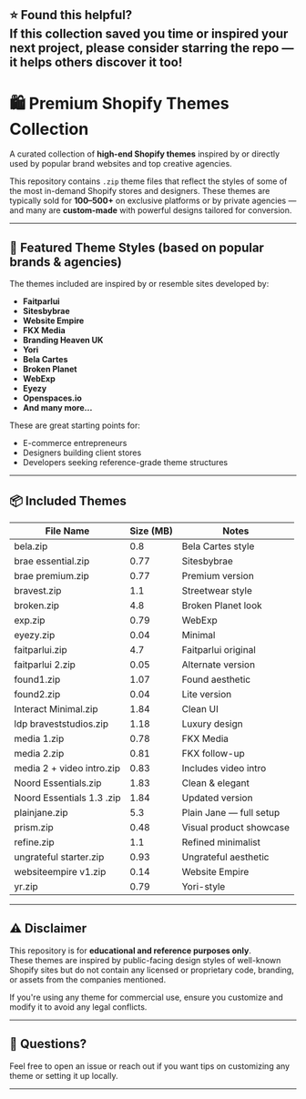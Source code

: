 ⭐ **Found this helpful?**  
If this collection saved you time or inspired your next project, please consider **starring** the repo — it helps others discover it too!
---

# 🛍️ Premium Shopify Themes Collection

A curated collection of **high-end Shopify themes** inspired by or directly used by popular brand websites and top creative agencies.

This repository contains `.zip` theme files that reflect the styles of some of the most in-demand Shopify stores and designers. These themes are typically sold for **$100–$500+** on exclusive platforms or by private agencies — and many are **custom-made** with powerful designs tailored for conversion.

---

## 🚀 Featured Theme Styles (based on popular brands & agencies)

The themes included are inspired by or resemble sites developed by:
- **Faitparlui**
- **Sitesbybrae**
- **Website Empire**
- **FKX Media**
- **Branding Heaven UK**
- **Yori**
- **Bela Cartes**
- **Broken Planet**
- **WebExp**
- **Eyezy**
- **Openspaces.io**
- **And many more...**

These are great starting points for:
- E-commerce entrepreneurs
- Designers building client stores
- Developers seeking reference-grade theme structures

---

## 📦 Included Themes

| File Name                         | Size (MB) | Notes |
|----------------------------------|-----------|-------|
| bela.zip                         | 0.8       | Bela Cartes style |
| brae essential.zip               | 0.77      | Sitesbybrae |
| brae premium.zip                 | 0.77      | Premium version |
| bravest.zip                      | 1.1       | Streetwear style |
| broken.zip                       | 4.8       | Broken Planet look |
| exp.zip                          | 0.79      | WebExp |
| eyezy.zip                        | 0.04      | Minimal |
| faitparlui.zip                   | 4.7       | Faitparlui original |
| faitparlui 2.zip                 | 0.05      | Alternate version |
| found1.zip                       | 1.07      | Found aesthetic |
| found2.zip                       | 0.04      | Lite version |
| Interact Minimal.zip            | 1.84      | Clean UI |
| ldp braveststudios.zip           | 1.18      | Luxury design |
| media 1.zip                      | 0.78      | FKX Media |
| media 2.zip                      | 0.81      | FKX follow-up |
| media 2 + video intro.zip        | 0.83      | Includes video intro |
| Noord Essentials.zip             | 1.83      | Clean & elegant |
| Noord Essentials 1.3 .zip        | 1.84      | Updated version |
| plainjane.zip                    | 5.3       | Plain Jane — full setup |
| prism.zip                        | 0.48      | Visual product showcase |
| refine.zip                       | 1.1       | Refined minimalist |
| ungrateful starter.zip           | 0.93      | Ungrateful aesthetic |
| websiteempire v1.zip             | 0.14      | Website Empire |
| yr.zip                           | 0.79      | Yori-style |

---

## ⚠️ Disclaimer

This repository is for **educational and reference purposes only**.  
These themes are inspired by public-facing design styles of well-known Shopify sites but do not contain any licensed or proprietary code, branding, or assets from the companies mentioned.

If you're using any theme for commercial use, ensure you customize and modify it to avoid any legal conflicts.

---

## 💬 Questions?

Feel free to open an issue or reach out if you want tips on customizing any theme or setting it up locally.

---
